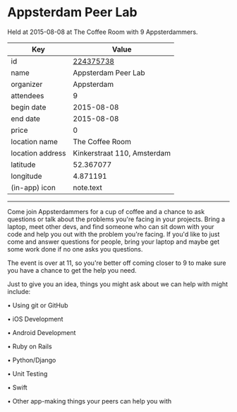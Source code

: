 # Appsterdam Peer Lab
Held at 2015-08-08 at The Coffee Room with 9 Appsterdammers.
        
|Key|Value
|---|---|
|id|[224375738](https://www.meetup.com/appsterdam/events/224375738/)|
|name|Appsterdam Peer Lab|
|organizer|Appsterdam|
|attendees|9|
|begin date|2015-08-08|
|end date|2015-08-08|
|price|0|
|location name|The Coffee Room|
|location address|Kinkerstraat 110, Amsterdam|
|latitude|52.367077|
|longitude|4.871191|
|(in-app) icon|note.text|

---

Come join Appsterdammers for a cup of coffee and a chance to ask questions or talk about the problems you're facing in your projects. Bring a laptop, meet other devs, and find someone who can sit down with your code and help you out with the problem you're facing. If you'd like to just come and answer questions for people, bring your laptop and maybe get some work done if no one asks you questions.

The event is over at 11, so you're better off coming closer to 9 to make sure you have a chance to get the help you need.

Just to give you an idea, things you might ask about we can help with might include:

• Using git or GitHub

• iOS Development

• Android Development

• Ruby on Rails

• Python/Django

• Unit Testing

• Swift

• Other app-making things your peers can help you with


